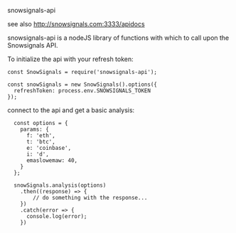 snowsignals-api

see also 
http://snowsignals.com:3333/apidocs 

snowsignals-api is a nodeJS library of functions with which to call upon the Snowsignals API.

To initialize the api with your refresh token: 

```
const SnowSignals = require('snowsignals-api');

const snowSignals = new SnowSignals().options({
  refreshToken: process.env.SNOWSIGNALS_TOKEN
});

```

connect to the api and get a basic analysis:

```  
  const options = {
    params: {
      f: 'eth',
      t: 'btc',
      e: 'coinbase',
      i: 'd',
      emaslowemaw: 40,
    }
  };

  snowSignals.analysis(options)
    .then((response) => {
        // do something with the response...
    })
    .catch(error => {
      console.log(error);
    })
```
